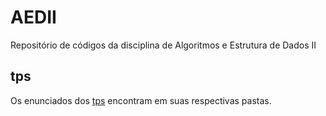 # AEDII
Repositório de códigos da disciplina de Algoritmos e Estrutura de Dados II 

## tps
Os enunciados dos [tps](https://github.com/menicucci1/aeds2/tree/master/tps/entrada%20e%20saida/tp01) encontram em suas respectivas pastas.

